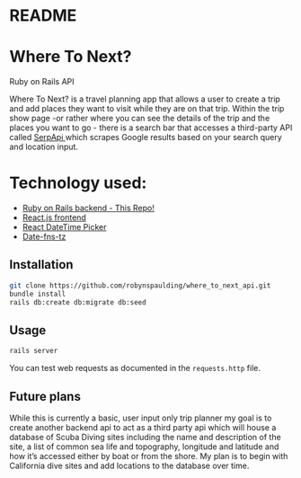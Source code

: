 # README

# Where To Next? 
Ruby on Rails API

Where To Next? is a travel planning app that allows a user to create a trip and add places they want to visit while they are on that trip. Within the trip show page -or rather where you can see the details of the trip and the places you want to go - there is a search bar that accesses a third-party API called <a href="https://serpapi.com/"> SerpApi </a> which scrapes Google results based on your search query and location input. 

# Technology used:
- <a href="https://github.com/robynspaulding/where_to_next_api">Ruby on Rails backend - This Repo!</a>
- <a href="https://github.com/robynspaulding/where_to_next_react_frontend">React.js frontend</a>
- <a href="https://www.npmjs.com/package/react-datetime-picker">React DateTime Picker</a>
- <a href="https://github.com/marnusw/date-fns-tz">Date-fns-tz</a>



## Installation

```bash
git clone https://github.com/robynspaulding/where_to_next_api.git
bundle install
rails db:create db:migrate db:seed
```

## Usage

```bash
rails server
```

You can test web requests as documented in the `requests.http` file.

## Future plans

While this is currently a basic, user input only trip planner my goal is to create another backend api to act as a third party api which will house a database of Scuba Diving sites including the name and description of the site, a list of common sea life and topography, longitude and latitude and how it’s accessed either by boat or from the shore. My plan is to begin with California dive sites and add locations to the database over time.


